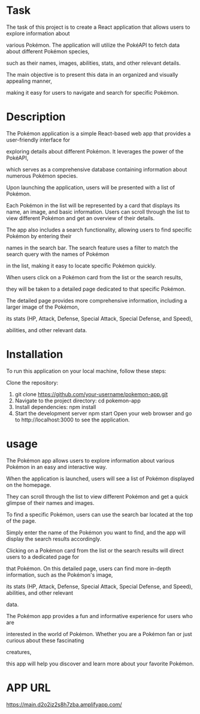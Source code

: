 # Task
The task of this project is to create a React application that allows users to explore information about 

various Pokémon. The application will utilize the PokéAPI to fetch data about different Pokémon species, 

such as their names, images, abilities, stats, and other relevant details. 

The main objective is to present this data in an organized and visually appealing manner, 

making it easy for users to navigate and search for specific Pokémon.

# Description
The Pokémon application is a simple React-based web app that provides a user-friendly interface for 

exploring details about different Pokémon. It leverages the power of the PokéAPI, 

which serves as a comprehensive database containing information about numerous Pokémon species.

Upon launching the application, users will be presented with a list of Pokémon. 

Each Pokémon in the list will be represented by a card that displays its name, an image, and basic information. Users can scroll through the list to view different Pokémon and get an overview of their details.

The app also includes a search functionality, allowing users to find specific Pokémon by entering their 

names in the search bar. The search feature uses a filter to match the search query with the names of Pokémon 

in the list, making it easy to locate specific Pokémon quickly.

When users click on a Pokémon card from the list or the search results, 

they will be taken to a detailed page dedicated to that specific Pokémon. 

The detailed page provides more comprehensive information, including a larger image of the Pokémon, 

its stats (HP, Attack, Defense, Special Attack, Special Defense, and Speed),
 
abilities, and other relevant data.

# Installation
To run this application on your local machine, follow these steps:

Clone the repository:

1. git clone https://github.com/your-username/pokemon-app.git
2. Navigate to the project directory:
cd pokemon-app
3. Install dependencies:
npm install
4. Start the development server
npm start
Open your web browser and go to http://localhost:3000 to see the application.

# usage
The Pokémon app allows users to explore information about various Pokémon in an easy and interactive way. 

When the application is launched, users will see a list of Pokémon displayed on the homepage. 

They can scroll through the list to view different Pokémon and get a quick glimpse of their names and images.

To find a specific Pokémon, users can use the search bar located at the top of the page. 

Simply enter the name of the Pokémon you want to find, and the app will display the search results accordingly.

Clicking on a Pokémon card from the list or the search results will direct users to a dedicated page for 

that Pokémon. On this detailed page, users can find more in-depth information, such as the Pokémon's image, 

its stats (HP, Attack, Defense, Special Attack, Special Defense, and Speed), abilities, and other relevant 

data.

The Pokémon app provides a fun and informative experience for users who are 

interested in the world of Pokémon. Whether you are a Pokémon fan or just curious about these fascinating 

creatures, 

this app will help you discover and learn more about your favorite Pokémon.


# APP URL
https://main.d2o2iz2s8h7zba.amplifyapp.com/

